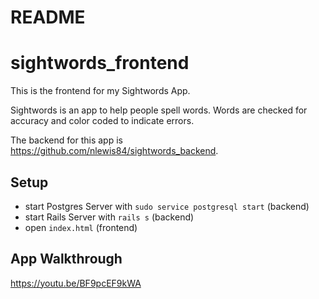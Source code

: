 # README
# sightwords_frontend

This is the frontend for my Sightwords App.

Sightwords is an app to help people spell words. Words are checked for accuracy and color coded to indicate errors.

The backend for this app is https://github.com/nlewis84/sightwords_backend.

## Setup

* start Postgres Server with `sudo service postgresql start` (backend)
* start Rails Server with `rails s` (backend)
* open `index.html` (frontend)

## App Walkthrough

https://youtu.be/BF9pcEF9kWA
